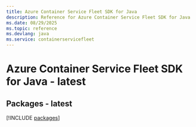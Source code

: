 ```yaml
---
title: Azure Container Service Fleet SDK for Java
description: Reference for Azure Container Service Fleet SDK for Java
ms.date: 08/29/2025
ms.topic: reference
ms.devlang: java
ms.service: containerservicefleet
---
```

# Azure Container Service Fleet SDK for Java - latest
## Packages - latest
[!INCLUDE [packages](container-service-fleet-index.md)]